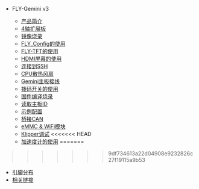 * FLY-Gemini v3

  * [产品简介](/board/fly_gemini_v3/README.md)
  * [4轴扩展板](/board/fly_gemini_v3/extend.md)
  * [镜像烧录](/board/fly_gemini_v3/mirror.md)
  * [FLY_Config的使用](/board/fly_gemini_v3/flyconfig.md)
  * [FLY-TFT的使用](/board/fly_gemini_v3/tft.md)
  * [HDMI屏幕的使用](/board/fly_gemini_v3/hdmi.md)
  * [连接到SSH](/board/fly_gemini_v3/ssh.md)
  * [CPU散热风扇](/board/fly_gemini_v3/corefan.md)
  * [Gemini主板接线](/board/fly_gemini_v3/line.md)
  * [拨码开关的使用](/board/fly_gemini_v3/dip.md)
  * [固件编译烧录](/board/fly_gemini_v3/flash.md)
  * [读取主板ID](/board/fly_gemini_v3/readid.md)
  * [示例配置](/board/fly_gemini_v3/cfg.md)
  * [桥接CAN](/board/fly_gemini_v3/canbridge.md)
  * [eMMC & WiFi模块](/board/fly_gemini_v3/m2we.md)
  * [Klipper调试](/board/fly_gemini_v3/boardtest.md)
<<<<<<< HEAD
  * [加速度计的使用](/board/fly_gemini_v3/adxl345.md)
=======
>>>>>>> 9df734613a22d04908e9232826c27f19115a9b53
  * [引脚分布](/board/fly_gemini_v3/pins.md)
  * [相关链接](/board/fly_gemini_v3/link.md)

